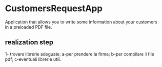 # CustomersRequestApp
Application that allows you to write some information about your customers in a preloaded PDF file.
## realization step
1- trovare librerie adeguate;
  a-per prendere la firma;
  b-per compilare il file pdf;
  c-eventuali librerie utili.
